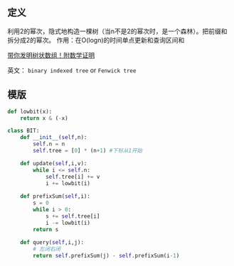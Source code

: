 ## 定义


利用2的幂次，隐式地构造一棵树（当n不是2的幂次时，是一个森林）。把前缀和拆分成2的幂次。
作用：在O(logn)的时间单点更新和查询区间和


[带你发明树状数组！附数学证明](https://leetcode.cn/problems/range-sum-query-mutable/solutions/2524481/dai-ni-fa-ming-shu-zhuang-shu-zu-fu-shu-lyfll/)

英文： `binary indexed tree` or `Fenwick tree`

## 模版
```py
def lowbit(x):
    return x & (-x)

class BIT:
    def __init__(self,n):
        self.n = n
        self.tree = [0] * (n+1) #下标从1开始

    def update(self,i,v):
        while i <= self.n:
            self.tree[i] += v
            i += lowbit(i)
    
    def prefixSum(self,i):
        s = 0
        while i > 0:
            s += self.tree[i]
            i -= lowbit(i)
        return s
    
    def query(self,i,j):
        # 左闭右闭
        return self.prefixSum(j) - self.prefixSum(i-1)
```
